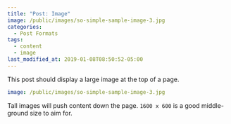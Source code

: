 ```yaml
---
title: "Post: Image"
image: /public/images/so-simple-sample-image-3.jpg
categories:
  - Post Formats
tags:
  - content
  - image
last_modified_at: 2019-01-08T08:50:52-05:00
---
```


This post should display a large image at the top of a page.

```yaml
image: /public/images/so-simple-sample-image-3.jpg
```

Tall images will push content down the page. `1600 x 600` is a good middle-ground size to aim for.
